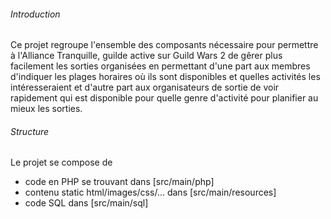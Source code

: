 ###### Introduction
Ce projet regroupe l'ensemble des composants nécessaire pour permettre à l'Alliance Tranquille, guilde active sur Guild Wars 2 de gêrer plus facilement les sorties organisées en permettant d'une part aux membres d'indiquer les plages horaires où ils sont disponibles et quelles activités les intéresseraient et d'autre part aux organisateurs de sortie de voir rapidement qui est disponible pour quelle genre d'activité pour planifier au mieux les sorties.

###### Structure
Le projet se compose de 
* code en PHP se trouvant dans [src/main/php]
* contenu static html/images/css/... dans [src/main/resources]
* code SQL dans [src/main/sql]